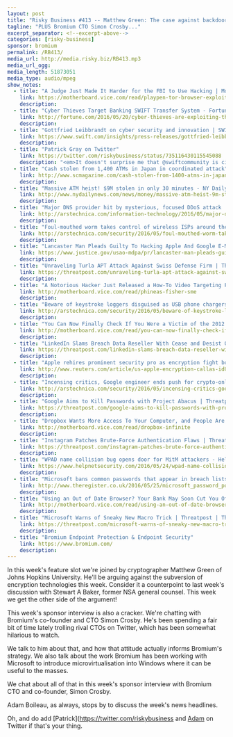 ```yaml
---
layout: post
title: "Risky Business #413 -- Matthew Green: The case against backdoors"
tagline: "PLUS Bromium CTO Simon Crosby..."
excerpt_separator: <!--excerpt-above-->
categories: [risky-business]
sponsor: bromium
permalink: /RB413/
media_url: http://media.risky.biz/RB413.mp3
media_url_ogg: 
media_length: 51873051
media_type: audio/mpeg
show_notes:
  - title: "A Judge Just Made It Harder for the FBI to Use Hacking | Motherboard"
    link: https://motherboard.vice.com/read/playpen-tor-browser-exploit
    description: 
  - title: "Cyber Thieves Target Banking SWIFT Transfer System - Fortune"
    link: http://fortune.com/2016/05/20/cyber-thieves-are-exploiting-the-backbone-of-global-banking/
    description: 
  - title: "Gottfried Leibbrandt on cyber security and innovation | SWIFT"
    link: https://www.swift.com/insights/press-releases/gottfried-leibbrandt-on-cyber-security-and-innovation
    description: 
  - title: "Patrick Gray on Twitter"
    link: https://twitter.com/riskybusiness/status/735116430115545088
    description: "<em>It doesn't surprise me that @swiftcommunity is circling the wagons, really... Interview denied. https://t.co/gveJfSWHND</em> - @riskybusiness"
  - title: "Cash stolen from 1,400 ATMs in Japan in coordinated attack"
    link: http://www.scmagazine.com/cash-stolen-from-1400-atms-in-japan-in-coordinated-attack/article/498100/
    description: 
  - title: "Massive ATM heist! $9M stolen in only 30 minutes - NY Daily News"
    link: http://www.nydailynews.com/news/money/massive-atm-heist-9m-stolen-30-minutes-article-1.392992
    description: 
  - title: "Major DNS provider hit by mysterious, focused DDoS attack | Ars Technica"
    link: http://arstechnica.com/information-technology/2016/05/major-dns-provider-hit-by-mysterious-focused-ddos-attack/
    description: 
  - title: "Foul-mouthed worm takes control of wireless ISPs around the globe | Ars Technica"
    link: http://arstechnica.com/security/2016/05/foul-mouthed-worm-takes-control-of-wireless-isps-around-the-globe/
    description: 
  - title: "Lancaster Man Pleads Guilty To Hacking Apple And Google E-Mail Accounts Belonging To More Than 100 People, Mostly Celebrities | USAO-MDPA | Department of Justice"
    link: https://www.justice.gov/usao-mdpa/pr/lancaster-man-pleads-guilty-hacking-apple-and-google-e-mail-accounts-belonging-more-100
    description: 
  - title: "Unraveling Turla APT Attack Against Swiss Defense Firm | Threatpost | The first stop for security news"
    link: https://threatpost.com/unraveling-turla-apt-attack-against-swiss-defense-firm/118254/
    description: 
  - title: "A Notorious Hacker Just Released a How-To Video Targeting Police | Motherboard"
    link: http://motherboard.vice.com/read/phineas-fisher-sme
    description: 
  - title: "Beware of keystroke loggers disguised as USB phone chargers, FBI warns | Ars Technica"
    link: http://arstechnica.com/security/2016/05/beware-of-keystroke-loggers-disguised-as-usb-phone-chargers-fbi-warns/
    description: 
  - title: "You Can Now Finally Check If You Were a Victim of the 2012 LinkedIn Hack | Motherboard"
    link: http://motherboard.vice.com/read/you-can-now-finally-check-if-you-were-a-victim-of-the-2012-linkedin-hack
    description: 
  - title: "LinkedIn Slams Breach Data Reseller With Cease and Desist Order | Threatpost | The first stop for security news"
    link: https://threatpost.com/linkedin-slams-breach-data-reseller-with-cease-and-desist-order/118213/
    description: 
  - title: "Apple rehires prominent security pro as encryption fight boils | Reuters"
    link: http://www.reuters.com/article/us-apple-encryption-callas-idUSKCN0YF2J1
    description: 
  - title: "Incensing critics, Google engineer ends push for crypto-only setting in Allo | Ars Technica"
    link: http://arstechnica.com/security/2016/05/incensing-critics-google-engineer-ends-push-for-crypto-only-setting-in-allo/
    description: 
  - title: "Google Aims to Kill Passwords with Project Abacus | Threatpost | The first stop for security news"
    link: https://threatpost.com/google-aims-to-kill-passwords-with-project-abacus/118288/
    description: 
  - title: "Dropbox Wants More Access To Your Computer, and People Are Freaking Out | Motherboard"
    link: http://motherboard.vice.com/read/dropbox-infinite
    description: 
  - title: "Instagram Patches Brute-Force Authentication Flaws | Threatpost | The first stop for security news"
    link: https://threatpost.com/instagram-patches-brute-force-authentication-flaws/118222/
    description: 
  - title: "WPAD name collision bug opens door for MitM attackers - Help Net Security"
    link: https://www.helpnetsecurity.com/2016/05/24/wpad-name-collision-bug/
    description: 
  - title: "Microsoft bans common passwords that appear in breach lists &middot; The Register"
    link: http://www.theregister.co.uk/2016/05/25/microsoft_password_policy/
    description: 
  - title: "Using an Out of Date Browser? Your Bank May Soon Cut You Off | Motherboard"
    link: http://motherboard.vice.com/read/using-an-out-of-date-browser-your-bank-may-soon-cut-you-off
    description: 
  - title: "Microsoft Warns of Sneaky New Macro Trick | Threatpost | The first stop for security news"
    link: https://threatpost.com/microsoft-warns-of-sneaky-new-macro-trick/118227/
    description: 
  - title: "Bromium Endpoint Protection & Endpoint Security"
    link: https://www.bromium.com/
    description: 
---
```

In this week's feature slot we're joined by cryptographer Matthew Green of Johns Hopkins University. He'll be arguing against the subversion of encryption technologies this week. Consider it a counterpoint to last week's discussion with Stewart A Baker, former NSA general counsel. This week we get the other side of the argument!
<!--excerpt-above-->
This week's sponsor interview is also a cracker. We're chatting with Bromium's co-founder and CTO Simon Crosby. He's been spending a fair bit of time lately trolling rival CTOs on Twitter, which has been somewhat hilarious to watch.

We talk to him about that, and how that attitude actually informs Bromium's strategy. We also talk about the work Bromium has been working with Microsoft to introduce microvirtualisation into Windows where it can be useful to the masses.

We chat about all of that in this week's sponsor interview with Bromium CTO and co-founder, Simon Crosby.

Adam Boileau, as always, stops by to discuss the week's news headlines.

Oh, and do add [Patrick](https://twitter.com/riskybusiness and [Adam](https://twitter.com/metlstorm) on Twitter if that's your thing.
